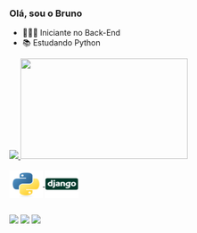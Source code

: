 ### Olá, sou o Bruno

- 👨🏽‍💻 Iniciante no Back-End
- 📚 Estudando Python

<div align="left">
  <a href="https://github.com/brunoarruda04">
  <img height="180em" src="https://github-readme-stats.vercel.app/api?username=brunoarruda04&show_icons=true&theme=github_dark&include_all_commits=true&count_private=true"/>
   <img height="180em" width="300" src="https://github-readme-stats.vercel.app/api/top-langs/?username=brunoarruda04&layout=compact&langs_count=7&theme=github_dark"/>
</div>

<div style="display: inline_block"><br>
  <img align="center" alt="Bruno-Python" height="50" width="60" src="https://raw.githubusercontent.com/devicons/devicon/master/icons/python/python-original.svg">
  <img align="center" alt="Bruno-Django" height="50" width="60" src="https://raw.githubusercontent.com/devicons/devicon/master/icons/django/django-original.svg">
</div>

  ##
  
<div> 
  <a href="https://instagram.com/brunoarrudaa_" target="_blank"><img src="https://img.shields.io/badge/-Instagram-%23E4405F?style=for-the-badge&logo=instagram&logoColor=white" target="_blank"></a>
 	<a href = "mailto:brunoarrudadrop@gmail.com"><img src="https://img.shields.io/badge/-Gmail-%23333?style=for-the-badge&logo=gmail&logoColor=white" target="_blank"></a>
  <a href="https://www.linkedin.com/in/bruno-arruda-santana-a607a7132" target="_blank"><img src="https://img.shields.io/badge/-LinkedIn-%230077B5?style=for-the-badge&logo=linkedin&logoColor=white" target="_blank"></a> 
 
 
</div>
